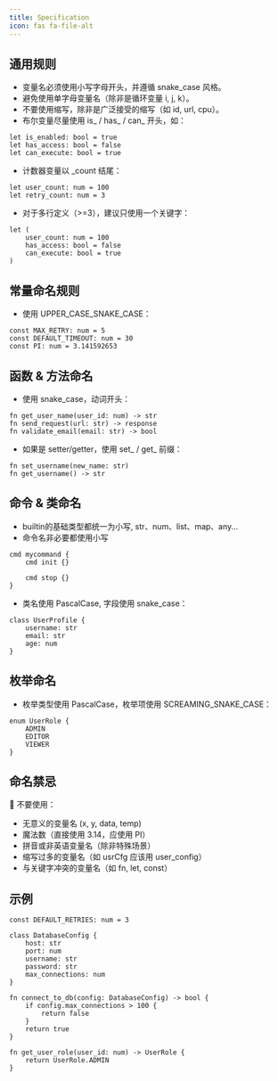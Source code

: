 ```yaml
---
title: Specification
icon: fas fa-file-alt
---
```


## 通用规则

* 变量名必须使用小写字母开头，并遵循 snake_case 风格。
* 避免使用单字母变量名（除非是循环变量 i, j, k）。
* 不要使用缩写，除非是广泛接受的缩写（如 id, url, cpu）。
* 布尔变量尽量使用 is_ / has_ / can_ 开头，如：
```hulo
let is_enabled: bool = true
let has_access: bool = false
let can_execute: bool = true
```
* 计数器变量以 _count 结尾：
```hulo
let user_count: num = 100
let retry_count: num = 3
```
* 对于多行定义（>=3），建议只使用一个关键字：
```hulo
let (
    user_count: num = 100
    has_access: bool = false
    can_execute: bool = true
)
```

## 常量命名规则
* 使用 UPPER_CASE_SNAKE_CASE：
```hulo
const MAX_RETRY: num = 5
const DEFAULT_TIMEOUT: num = 30
const PI: num = 3.141592653
```

## 函数 & 方法命名
* 使用 snake_case，动词开头：
```hulo
fn get_user_name(user_id: num) -> str
fn send_request(url: str) -> response
fn validate_email(email: str) -> bool
```
* 如果是 setter/getter，使用 set_ / get_ 前缀：
```hulo
fn set_username(new_name: str)
fn get_username() -> str
```

## 命令 & 类命名
* builtin的基础类型都统一为小写, str、num、list、map、any...
* 命令名非必要都使用小写
```hulo
cmd mycommand {
    cmd init {}

    cmd stop {}
}
```
* 类名使用 PascalCase, 字段使用 snake_case：
```hulo
class UserProfile {
    username: str
    email: str
    age: num
}
```

## 枚举命名
* 枚举类型使用 PascalCase，枚举项使用 SCREAMING_SNAKE_CASE：
```
enum UserRole {
    ADMIN
    EDITOR
    VIEWER
}
```

## 命名禁忌
🚫 不要使用：

* 无意义的变量名 (x, y, data, temp)
* 魔法数（直接使用 3.14，应使用 PI）
* 拼音或非英语变量名（除非特殊场景）
* 缩写过多的变量名（如 usrCfg 应该用 user_config）
* 与关键字冲突的变量名（如 fn, let, const）

## 示例
```hulo
const DEFAULT_RETRIES: num = 3

class DatabaseConfig {
    host: str
    port: num
    username: str
    password: str
    max_connections: num
}

fn connect_to_db(config: DatabaseConfig) -> bool {
    if config.max_connections > 100 {
        return false
    }
    return true
}

fn get_user_role(user_id: num) -> UserRole {
    return UserRole.ADMIN
}
```